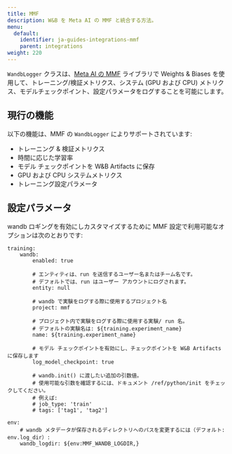 ```yaml
---
title: MMF
description: W&B を Meta AI の MMF と統合する方法。
menu:
  default:
    identifier: ja-guides-integrations-mmf
    parent: integrations
weight: 220
---
```


`WandbLogger` クラスは、[Meta AI の MMF](https://github.com/facebookresearch/mmf) ライブラリで Weights & Biases を使用して、トレーニング/検証メトリクス、システム (GPU および CPU) メトリクス、モデルチェックポイント、設定パラメータをログすることを可能にします。

## 現行の機能

以下の機能は、MMF の `WandbLogger` によりサポートされています:

* トレーニング & 検証メトリクス
* 時間に応じた学習率
* モデル チェックポイントを W&B Artifacts に保存
* GPU および CPU システムメトリクス
* トレーニング設定パラメータ

## 設定パラメータ

wandb ロギングを有効にしカスタマイズするために MMF 設定で利用可能なオプションは次のとおりです:

    training:
        wandb:
            enabled: true
            
            # エンティティは、run を送信するユーザー名またはチーム名です。
            # デフォルトでは、run はユーザー アカウントにログされます。
            entity: null
            
            # wandb で実験をログする際に使用するプロジェクト名
            project: mmf
            
            # プロジェクト内で実験をログする際に使用する実験/ run 名。
            # デフォルトの実験名は: ${training.experiment_name}
            name: ${training.experiment_name}
            
            # モデル チェックポイントを有効にし、チェックポイントを W&B Artifacts に保存します
            log_model_checkpoint: true
            
            # wandb.init() に渡したい追加の引数値。
            # 使用可能な引数を確認するには、ドキュメント /ref/python/init をチェックしてください。
            # 例えば:
            # job_type: 'train'
            # tags: ['tag1', 'tag2']
            
    env:
        # wandb メタデータが保存されるディレクトリへのパスを変更するには（デフォルト: env.log_dir）:
        wandb_logdir: ${env:MMF_WANDB_LOGDIR,}